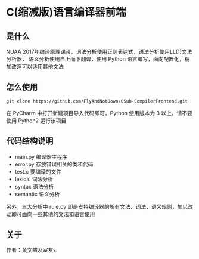 # C(缩减版)语言编译器前端
## 是什么
NUAA 2017年编译原理课设，词法分析使用正则表达式，语法分析使用LL(1)文法分析器，
语义分析使用自上而下翻译，使用 Python 语言编写，面向配置化，稍加改造可以适用其他文法

## 怎么使用
```
git clone https://github.com/FlyAndNotDown/CSub-CompilerFrontend.git
```
在 PyCharm 中打开新建项目导入代码即可，Python 使用版本为 3 以上，请不要使用 Python2 运行该项目

## 代码结构说明
* main.py 编译器主程序
* error.py 存放错误相关的类和代码
* test.c 要编译的文件
* lexical 词法分析
* syntax 语法分析
* semantic 语义分析

另外，三大分析中 rule.py 即是支持编译器的所有文法、词法、语义规则，加以改动即可面向一些其他的文法和语言使用

## 关于
作者：黄文麒及室友s